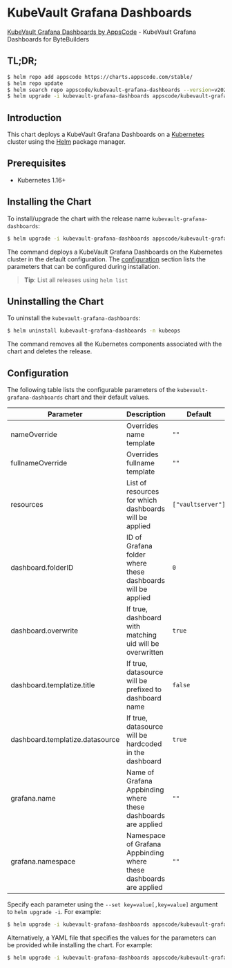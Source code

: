 # KubeVault Grafana Dashboards

[KubeVault Grafana Dashboards by AppsCode](https://github.com/kubevault/installer) - KubeVault Grafana Dashboards for ByteBuilders

## TL;DR;

```bash
$ helm repo add appscode https://charts.appscode.com/stable/
$ helm repo update
$ helm search repo appscode/kubevault-grafana-dashboards --version=v2023.9.7
$ helm upgrade -i kubevault-grafana-dashboards appscode/kubevault-grafana-dashboards -n kubeops --create-namespace --version=v2023.9.7
```

## Introduction

This chart deploys a KubeVault Grafana Dashboards on a [Kubernetes](http://kubernetes.io) cluster using the [Helm](https://helm.sh) package manager.

## Prerequisites

- Kubernetes 1.16+

## Installing the Chart

To install/upgrade the chart with the release name `kubevault-grafana-dashboards`:

```bash
$ helm upgrade -i kubevault-grafana-dashboards appscode/kubevault-grafana-dashboards -n kubeops --create-namespace --version=v2023.9.7
```

The command deploys a KubeVault Grafana Dashboards on the Kubernetes cluster in the default configuration. The [configuration](#configuration) section lists the parameters that can be configured during installation.

> **Tip**: List all releases using `helm list`

## Uninstalling the Chart

To uninstall the `kubevault-grafana-dashboards`:

```bash
$ helm uninstall kubevault-grafana-dashboards -n kubeops
```

The command removes all the Kubernetes components associated with the chart and deletes the release.

## Configuration

The following table lists the configurable parameters of the `kubevault-grafana-dashboards` chart and their default values.

|            Parameter            |                            Description                             |           Default            |
|---------------------------------|--------------------------------------------------------------------|------------------------------|
| nameOverride                    | Overrides name template                                            | <code>""</code>              |
| fullnameOverride                | Overrides fullname template                                        | <code>""</code>              |
| resources                       | List of resources for which dashboards will be applied             | <code>["vaultserver"]</code> |
| dashboard.folderID              | ID of Grafana folder where these dashboards will be applied        | <code>0</code>               |
| dashboard.overwrite             | If true, dashboard with matching uid will be overwritten           | <code>true</code>            |
| dashboard.templatize.title      | If true, datasource will be prefixed to dashboard name             | <code>false</code>           |
| dashboard.templatize.datasource | If true, datasource will be hardcoded in the dashboard             | <code>true</code>            |
| grafana.name                    | Name of Grafana Appbinding where these dashboards are applied      | <code>""</code>              |
| grafana.namespace               | Namespace of Grafana Appbinding where these dashboards are applied | <code>""</code>              |


Specify each parameter using the `--set key=value[,key=value]` argument to `helm upgrade -i`. For example:

```bash
$ helm upgrade -i kubevault-grafana-dashboards appscode/kubevault-grafana-dashboards -n kubeops --create-namespace --version=v2023.9.7 --set resources=["vaultserver"]
```

Alternatively, a YAML file that specifies the values for the parameters can be provided while
installing the chart. For example:

```bash
$ helm upgrade -i kubevault-grafana-dashboards appscode/kubevault-grafana-dashboards -n kubeops --create-namespace --version=v2023.9.7 --values values.yaml
```
